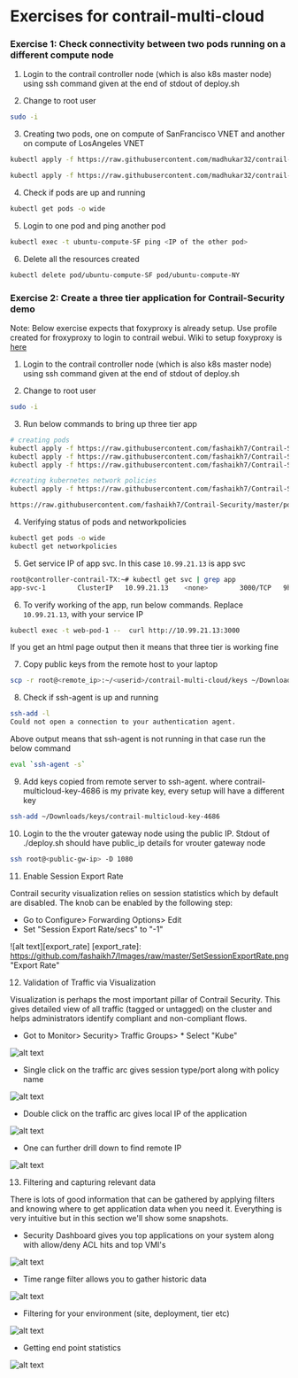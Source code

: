 # Exercises for contrail-multi-cloud

### Exercise 1: Check connectivity between two pods running on a different compute node

1. Login to the contrail controller node (which is also k8s master node) using ssh command given at the end of stdout of deploy.sh

2. Change to root user

```bash
sudo -i
```

3. Creating two pods, one on compute of SanFrancisco VNET and another on compute of LosAngeles VNET

```bash
kubectl apply -f https://raw.githubusercontent.com/madhukar32/contrail-multi-cloud-workshop/master/exercise/ubuntu/pod-compute-contrail-SF.yaml

kubectl apply -f https://raw.githubusercontent.com/madhukar32/contrail-multi-cloud-workshop/master/exercise/ubuntu/pod-compute-contrail-NY.yaml
```

4. Check if pods are up and running

```bash
kubectl get pods -o wide
```

5. Login to one pod and ping another pod

```bash
kubectl exec -t ubuntu-compute-SF ping <IP of the other pod>
```

6. Delete all the resources created

```bash
kubectl delete pod/ubuntu-compute-SF pod/ubuntu-compute-NY
```
### Exercise 2: Create a three tier application for Contrail-Security demo

Note: Below exercise expects that foxyproxy is already setup. Use profile created for froxyproxy to login to contrail webui. Wiki to setup foxyproxy is [here](https://github.com/qarham/cfm-vagrant/blob/master/docs/FoxyProxy-Chrome-Setup.md)

1. Login to the contrail controller node (which is also k8s master node) using ssh command given at the end of stdout of deploy.sh

2. Change to root user

```bash
sudo -i
```

3. Run below commands to bring up three tier app

```bash
# creating pods
kubectl apply -f https://raw.githubusercontent.com/fashaikh7/Contrail-Security/master/3tierApp/web-tier/web-tier-1.yaml
kubectl apply -f https://raw.githubusercontent.com/fashaikh7/Contrail-Security/master/3tierApp/app-tier/app-tier-1.yaml
kubectl apply -f https://raw.githubusercontent.com/fashaikh7/Contrail-Security/master/3tierApp/database-tier/database-tier-1.yaml

#creating kubernetes network policies
kubectl apply -f https://raw.githubusercontent.com/fashaikh7/Contrail-Security/master/policy-web-to-app.yml

https://raw.githubusercontent.com/fashaikh7/Contrail-Security/master/policy-app-to-db.yml
```

4. Verifying status of pods and networkpolicies

```bash
kubectl get pods -o wide
kubectl get networkpolicies
```

5. Get service IP of app svc. In this case `10.99.21.13` is app svc

```bash
root@controller-contrail-TX:~# kubectl get svc | grep app
app-svc-1        ClusterIP   10.99.21.13    <none>        3000/TCP   9h
```

6. To verify working of the app, run below commands. Replace `10.99.21.13`, with your service IP

```bash
kubectl exec -t web-pod-1 --  curl http://10.99.21.13:3000
```
If you get an html page output then it means that three tier is working fine


7. Copy public keys from the remote host to your laptop

```bash
scp -r root@<remote_ip>:~/<userid>/contrail-multi-cloud/keys ~/Downloads/
```

8. Check if ssh-agent is up and running

```bash
ssh-add -l
Could not open a connection to your authentication agent.
```
Above output means that ssh-agent is not running in that case run the below command

```bash
eval `ssh-agent -s`
```

9. Add keys copied from remote server to ssh-agent. where contrail-multicloud-key-4686 is my private key, every setup will have a different key

```bash
ssh-add ~/Downloads/keys/contrail-multicloud-key-4686
```

10. Login to the the vrouter gateway node using the public IP. Stdout of ./deploy.sh should have public_ip details for vrouter gateway node

```bash
ssh root@<public-gw-ip> -D 1080
```

11. Enable Session Export Rate

Contrail security visualization relies on session statistics which by default are disabled. The knob can be enabled by the following step:

* Go to Configure> Forwarding Options> Edit
* Set "Session Export Rate/secs" to "-1"

![alt text][export_rate]
[export_rate]: https://github.com/fashaikh7/Images/raw/master/SetSessionExportRate.png "Export Rate"

12. Validation of Traffic via Visualization

Visualization is perhaps the most important pillar of Contrail Security. This gives detailed view of all traffic (tagged or untagged) on the cluster and helps administrators identify compliant and non-compliant flows.

* Got to Monitor> Security> Traffic Groups> * Select "Kube"

![alt text][visualization]

* Single click on the traffic arc gives session type/port along with policy name

![alt text][traffic_arc_single_click]

* Double click on the traffic arc gives local IP of the application

![alt text][traffic_arc_double_click]

* One can further drill down to find remote IP

![alt text][remote_ip]

[visualization]: https://github.com/fashaikh7/Images/raw/master/Visualization-K8-1.png "Visualization"
[traffic_arc_single_click]: https://github.com/fashaikh7/Images/raw/master/Visualization-K8-2.png "Single Click on Traffic Arc"
[traffic_arc_double_click]: https://github.com/fashaikh7/Images/raw/master/Visualization-K8-3.png "Double click on traffic arc"
[remote_ip]: https://github.com/fashaikh7/Images/raw/master/Visualization-K8-4.png "Remote IP details"


13. Filtering and capturing relevant data

There is lots of good information that can be gathered by applying filters and knowing where to get application data when you need it. Everything is very intuitive but in this section we'll show some snapshots.

* Security Dashboard gives you top applications on your system along with allow/deny ACL hits and top VMI's

![alt text][vmis]

* Time range filter allows you to gather historic data

![alt text][time_range]

* Filtering for your environment (site, deployment, tier etc)

![alt text][filter]

* Getting end point statistics

![alt text][ep_stat]

[vmis]: https://github.com/fashaikh7/Images/raw/master/SecurityDashboard.png "more details"
[time_range]: https://github.com/fashaikh7/Images/raw/master/CapturingHistoricData.png "Time Range"
[filter]: https://github.com/fashaikh7/Images/raw/master/FilteringForGranularity.png "Filter"
[ep_stat]: https://github.com/fashaikh7/Images/raw/master/EndpointStatistics.png "Endpoint statistics"
